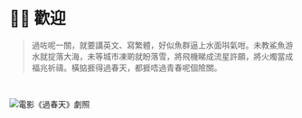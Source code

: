 
# 👋🏻 歡迎

> 過咗呢一關，就要講英文、寫繁體，好似魚群逼上水面唞氣咁。未教鯊魚游水就掟落大海，未等城市凍啲就盼落雪，將飛機睇成流星許願，將火燭當成福兆祈禱。橫掂捱得過春天，都捱唔過青春呢個險關。

<br>

![電影《過春天》劇照](https://cdn.jsdelivr.net/gh/PhoenixTechProject/HandbookPicBed/pic/thecrossing.webp)
